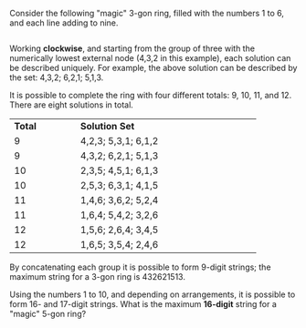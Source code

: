 <p>Consider the following "magic" 3-gon ring, filled with the numbers 1 to 6, and each line adding to nine.</p>
<div style="text-align:center;">
<img src="project/images/p068_1.png" class="dark_img" alt="" /><br /></div>
<p>Working <b>clockwise</b>, and starting from the group of three with the numerically lowest external node (4,3,2 in this example), each solution can be described uniquely. For example, the above solution can be described by the set: 4,3,2; 6,2,1; 5,1,3.</p>
<p>It is possible to complete the ring with four different totals: 9, 10, 11, and 12. There are eight solutions in total.</p>
<div style="text-align:center;">
<table width="400" cellspacing="0" cellpadding="0"><tr><td width="100"><b>Total</b></td><td width="300"><b>Solution Set</b></td>
</tr><tr><td>9</td><td>4,2,3; 5,3,1; 6,1,2</td>
</tr><tr><td>9</td><td>4,3,2; 6,2,1; 5,1,3</td>
</tr><tr><td>10</td><td>2,3,5; 4,5,1; 6,1,3</td>
</tr><tr><td>10</td><td>2,5,3; 6,3,1; 4,1,5</td>
</tr><tr><td>11</td><td>1,4,6; 3,6,2; 5,2,4</td>
</tr><tr><td>11</td><td>1,6,4; 5,4,2; 3,2,6</td>
</tr><tr><td>12</td><td>1,5,6; 2,6,4; 3,4,5</td>
</tr><tr><td>12</td><td>1,6,5; 3,5,4; 2,4,6</td>
</tr></table></div>
<p>By concatenating each group it is possible to form 9-digit strings; the maximum string for a 3-gon ring is 432621513.</p>
<p>Using the numbers 1 to 10, and depending on arrangements, it is possible to form 16- and 17-digit strings. What is the maximum <b>16-digit</b> string for a "magic" 5-gon ring?</p>
<div style="text-align:center;">
<img src="project/images/p068_2.png" class="dark_img" alt="" /><br /></div>

